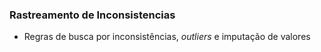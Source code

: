 ### Rastreamento de Inconsistencias

- Regras de busca por inconsistências, *outliers* e imputação de valores
